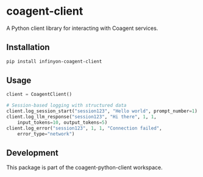 # coagent-client

A Python client library for interacting with Coagent services.

## Installation

```bash
pip install infinyon-coagent-client
```

## Usage

```python
client = CoagentClient()

# Session-based logging with structured data
client.log_session_start("session123", "Hello world", prompt_number=1)
client.log_llm_response("session123", "Hi there", 1, 1,
    input_tokens=10, output_tokens=5)
client.log_error("session123", 1, 1, "Connection failed",
    error_type="network")
```

## Development

This package is part of the coagent-python-client workspace.